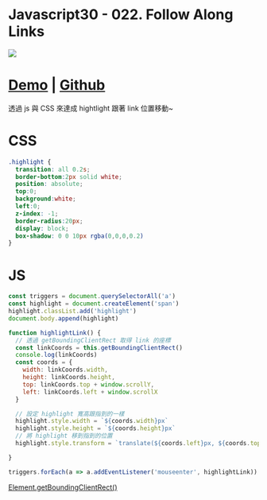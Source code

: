 # Javascript30 - 022. Follow Along Links

![](https://mgleon08.github.io/JavaScript30/022.Follow-Along-Links/images/thumbnail.png)

<!-- more -->

# [Demo](https://mgleon08.github.io/JavaScript30/022.Follow-Along-Links/) | [Github](https://github.com/mgleon08/JavaScript30/tree/master/022.Follow-Along-Links)

透過 js 與 CSS 來達成 hightlight 跟著 link 位置移動~

# CSS

```css
.highlight {
  transition: all 0.2s;
  border-bottom:2px solid white;
  position: absolute;
  top:0;
  background:white;
  left:0;
  z-index: -1;
  border-radius:20px;
  display: block;
  box-shadow: 0 0 10px rgba(0,0,0,0.2)
}
```

# JS

```js
const triggers = document.querySelectorAll('a')
const highlight = document.createElement('span')
highlight.classList.add('highlight')
document.body.append(highlight)

function highlightLink() {
  // 透過 getBoundingClientRect 取得 link 的座標
  const linkCoords = this.getBoundingClientRect()
  console.log(linkCoords)
  const coords = {
    width: linkCoords.width,
    height: linkCoords.height,
    top: linkCoords.top + window.scrollY,
    left: linkCoords.left + window.scrollX
  }

  // 設定 highlight 寬高跟指到的一樣
  highlight.style.width = `${coords.width}px`
  highlight.style.height = `${coords.height}px`
  // 將 highlight 移到指到的位置
  highlight.style.transform = `translate(${coords.left}px, ${coords.top}px)`

}

triggers.forEach(a => a.addEventListener('mouseenter', highlightLink))
```

[Element.getBoundingClientRect()](https://developer.mozilla.org/zh-CN/docs/Web/API/Element/getBoundingClientRect)
